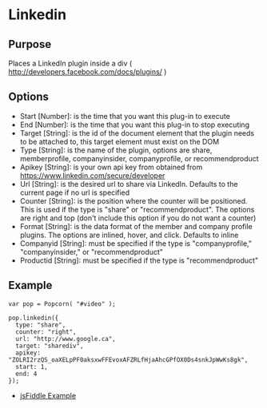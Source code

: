 # Linkedin #

## Purpose ##

Places a  LinkedIn plugin inside a div ( http://developers.facebook.com/docs/plugins/ )

## Options ##

* Start [Number]: is the time that you want this plug-in to execute
* End [Number]: is the time that you want this plug-in to stop executing
* Target [String]: is the id of the document element that the plugin needs to be attached to, this target element must exist on the DOM
* Type [String]: is the name of the plugin, options are share, memberprofile, companyinsider, companyprofile, or recommendproduct
* Apikey [String]: is your own api key from obtained from https://www.linkedin.com/secure/developer
* Url [String]: is the desired url to share via LinkedIn. Defaults to the current page if no url is specified
* Counter [String]: is the position where the counter will be positioned. This is used if the type is "share" or "recommendproduct". The options are right and top (don't include this option if you do not want a counter)
* Format [String]: is the data format of the member and company profile plugins. The options are inlined, hover, and click. Defaults to inline
* Companyid [String]: must be specified if the type is "companyprofile," "companyinsider," or "recommendproduct"
* Productid [String]: must be specified if the type is "recommendproduct"

## Example ##

    var pop = Popcorn( "#video" );

    pop.linkedin({
      type: "share",
      counter: "right",
      url: "http://www.google.ca",
      target: "sharediv",
      apikey: "ZOLRI2rzQS_oaXELpPF0aksxwFFEvoxAFZRLfHjaAhcGPfOX0Ds4snkJpWwKs8gk",
      start: 1,
      end: 4
    });

* [jsFiddle Example](http://jsfiddle.net/popcornjs/xCZUB/)
